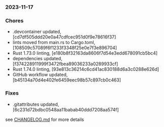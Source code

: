 ### 2023-11-17

### Chores
+ .devcontainer updated, [cd7df505ddd20e0a47cdfcec951d0f9e78616f37]
+ lints moved from main.rs to Cargo.toml, [108509c57089f6f1233f3348f25e0e7f3e896704]
+ Rust 1.73.0 linting, [e180b8f32163da8606f7d54e3edd678091cb5bc4]
+ dependencies updated, [f374228911999f3472fbea89036233a0289933cf]
+ Rust 1.74.0 linting, [93e813c36214c6cd41ac830188d6a3c0288e626d]
+ GitHub workflow updated, [b45134a70d4e402fe6459eec98b57c897cb0c463]

### Fixes
+ .gitattributes updated, [6c231d72bdbc0548aa11babab40ddd7208aa574f]



see <a href='https://github.com/mrjackwills/mealpedant_backup_server/blob/main/CHANGELOG.md'>CHANGELOG.md</a> for more details
